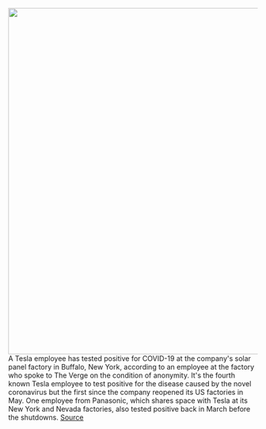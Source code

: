 <img src='https://cdn.vox-cdn.com/thumbor/Rg0-5ykXr_zBs69uMq3Lh4o1TLE=/0x0:2806x1432/1200x800/filters:focal(1179x492:1627x940)/cdn.vox-cdn.com/uploads/chorus_image/image/66886322/Screen_Shot_2020_06_01_at_4.58.11_PM.0.png' width='700px' /><br/>
A Tesla employee has tested positive for COVID-19 at the company's solar panel factory in Buffalo, New York, according to an employee at the factory who spoke to The Verge on the condition of anonymity. It's the fourth known Tesla employee to test positive for the disease caused by the novel coronavirus but the first since the company reopened its US factories in May. One employee from Panasonic, which shares space with Tesla at its New York and Nevada factories, also tested positive back in March before the shutdowns.
<a href='https://www.theverge.com/2020/6/2/21277336/tesla-covid-19-buffalo-ny-gigafactory-positive-test-panasonic'> Source <a/>